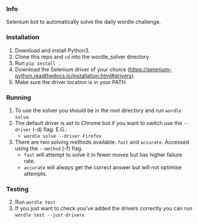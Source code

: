 ### Info
Selenium bot to automatically solve the daily wordle challenge.

### Installation
1. Download and install Python3.
2. Clone this repo and `cd` into the wordle_solver directory.
3. Run `pip install .`
4. Download the Selenium driver of your choice (https://selenium-python.readthedocs.io/installation.html#drivers).
5. Make sure the driver location is in your PATH.

### Running
1. To use the solver you should be in the root directory and run `wordle solve`.
2. The default driver is set to Chrome but if you want to switch use the `--driver` (-d) flag. E.G.:
    - `wordle solve --driver Firefox`
3. There are two solving methods available: `fast` and `accurate`. Accessed using the `--method` (-f) flag.
    - `fast` will attempt to solve it in fewer moves but has higher failure rate.
    - `accurate` will always get the correct answer but will not optimise attempts.

### Testing
2. Run `wordle test`
3. If you just want to check you've added the drivers correctly you can run `wordle test --just-drivers`
